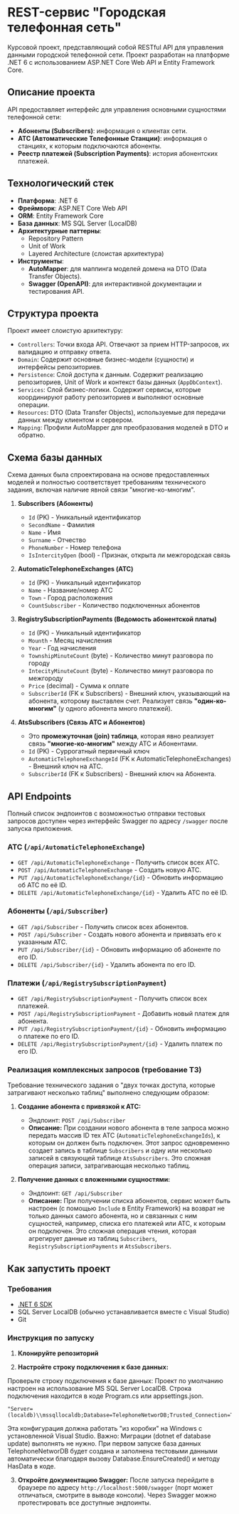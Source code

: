 # REST-сервис "Городская телефонная сеть"

Курсовой проект, представляющий собой RESTful API для управления данными городской телефонной сети. Проект разработан на платформе .NET 6 с использованием ASP.NET Core Web API и Entity Framework Core.

## Описание проекта

API предоставляет интерфейс для управления основными сущностями телефонной сети:

*   **Абоненты (Subscribers)**: информация о клиентах сети.
*   **АТС (Автоматические Телефонные Станции)**: информация о станциях, к которым подключаются абоненты.
*   **Реестр платежей (Subscription Payments)**: история абонентских платежей.

## Технологический стек

*   **Платформа**: .NET 6
*   **Фреймворк**: ASP.NET Core Web API
*   **ORM**: Entity Framework Core
*   **База данных**: MS SQL Server (LocalDB)
*   **Архитектурные паттерны**:
    *   Repository Pattern
    *   Unit of Work
    *   Layered Architecture (слоистая архитектура)
*   **Инструменты**:
    *   **AutoMapper**: для маппинга моделей домена на DTO (Data Transfer Objects).
    *   **Swagger (OpenAPI)**: для интерактивной документации и тестирования API.

## Структура проекта

Проект имеет слоистую архитектуру:

*   `Controllers`: Точки входа API. Отвечают за прием HTTP-запросов, их валидацию и отправку ответа.
*   `Domain`: Содержит основные бизнес-модели (сущности) и интерфейсы репозиториев.
*   `Persistence`: Слой доступа к данным. Содержит реализацию репозиториев, Unit of Work и контекст базы данных (`AppDbContext`).
*   `Services`: Слой бизнес-логики. Содержит сервисы, которые координируют работу репозиториев и выполняют основные операции.
*   `Resources`: DTO (Data Transfer Objects), используемые для передачи данных между клиентом и сервером.
*   `Mapping`: Профили AutoMapper для преобразования моделей в DTO и обратно.

## Схема базы данных

Схема данных была спроектирована на основе предоставленных моделей и полностью соответствует требованиям технического задания, включая наличие явной связи "многие-ко-многим".

1.  **Subscribers (Абоненты)**
    *   `Id` (PK) - Уникальный идентификатор
    *   `SecondName` - Фамилия
    *   `Name` - Имя
    *   `Surname` - Отчество
    *   `PhoneNumber` - Номер телефона
    *   `IsIntercityOpen` (bool) - Признак, открыта ли межгородская связь

2.  **AutomaticTelephoneExchanges (АТС)**
    *   `Id` (PK) - Уникальный идентификатор
    *   `Name` - Название/номер АТС
    *   `Town` - Город расположения
    *   `CountSubscriber` - Количество подключенных абонентов

3.  **RegistrySubscriptionPayments (Ведомость абонентской платы)**
    *   `Id` (PK) - Уникальный идентификатор
    *   `Mounth` - Месяц начисления
    *   `Year` - Год начисления
    *   `TownshipMinuteCount` (byte) - Количество минут разговора по городу
    *   `IntecityMinuteCount` (byte) - Количество минут разговора по межгороду
    *   `Price` (decimal) - Сумма к оплате
    *   `SubscriberId` (FK к Subscribers) - Внешний ключ, указывающий на абонента, которому выставлен счет. Реализует связь **"один-ко-многим"** (у одного абонента много платежей).

4.  **AtsSubscribers (Связь АТС и Абонентов)**
    *   Это **промежуточная (join) таблица**, которая явно реализует связь **"многие-ко-многим"** между АТС и Абонентами.
    *   `Id` (PK) - Суррогатный первичный ключ
    *   `AutomaticTelephoneExchangeId` (FK к AutomaticTelephoneExchanges) - Внешний ключ на АТС.
    *   `SubscriberId` (FK к Subscribers) - Внешний ключ на Абонента.

## API Endpoints

Полный список эндпоинтов с возможностью отправки тестовых запросов доступен через интерфейс Swagger по адресу `/swagger` после запуска приложения.

### АТС (`/api/AutomaticTelephoneExchange`)

*   `GET /api/AutomaticTelephoneExchange` - Получить список всех АТС.
*   `POST /api/AutomaticTelephoneExchange` - Создать новую АТС.
*   `PUT /api/AutomaticTelephoneExchange/{id}` - Обновить информацию об АТС по её ID.
*   `DELETE /api/AutomaticTelephoneExchange/{id}` - Удалить АТС по её ID.

### Абоненты (`/api/Subscriber`)

*   `GET /api/Subscriber` - Получить список всех абонентов.
*   `POST /api/Subscriber` - Создать нового абонента и привязать его к указанным АТС.
*   `PUT /api/Subscriber/{id}` - Обновить информацию об абоненте по его ID.
*   `DELETE /api/Subscriber/{id}` - Удалить абонента по его ID.

### Платежи (`/api/RegistrySubscriptionPayment`)

*   `GET /api/RegistrySubscriptionPayment` - Получить список всех платежей.
*   `POST /api/RegistrySubscriptionPayment` - Добавить новый платеж для абонента.
*   `PUT /api/RegistrySubscriptionPayment/{id}` - Обновить информацию о платеже по его ID.
*   `DELETE /api/RegistrySubscriptionPayment/{id}` - Удалить платеж по его ID.

### Реализация комплексных запросов (требование ТЗ)

Требование технического задания о "двух точках доступа, которые затрагивают несколько таблиц" выполнено следующим образом:

1.  **Создание абонента с привязкой к АТС:**
    *   Эндпоинт: `POST /api/Subscriber`
    *   **Описание:** При создании нового абонента в теле запроса можно передать массив ID тех АТС (`AutomaticTelephoneExchangeIds`), к которым он должен быть подключен. Этот запрос одновременно создает запись в таблице `Subscribers` и одну или несколько записей в связующей таблице `AtsSubscribers`. Это сложная операция записи, затрагивающая несколько таблиц.

2.  **Получение данных с вложенными сущностями:**
    *   Эндпоинт: `GET /api/Subscriber`
    *   **Описание:** При получении списка абонентов, сервис может быть настроен (с помощью `Include` в Entity Framework) на возврат не только данных самого абонента, но и связанных с ним сущностей, например, списка его платежей или АТС, к которым он подключен. Это сложная операция чтения, которая агрегирует данные из таблиц `Subscribers`, `RegistrySubscriptionPayments` и `AtsSubscribers`.

## Как запустить проект

### Требования

*   [.NET 6 SDK](https://dotnet.microsoft.com/en-us/download/dotnet/6.0)
*   SQL Server LocalDB (обычно устанавливается вместе с Visual Studio)
*   Git

### Инструкция по запуску

1.  **Клонируйте репозиторий**

2.  **Настройте строку подключения к базе данных:**

   Проверьте строку подключения к базе данных:
   Проект по умолчанию настроен на использование MS SQL Server LocalDB. Строка подключения находится в коде Program.cs или appsettings.json.

    "Server=(localdb)\\mssqllocaldb;Database=TelephoneNetworDB;Trusted_Connection=True;"
   
   Эта конфигурация должна работать "из коробки" на Windows с установленной Visual Studio.
   Важно: Миграции (dotnet ef database update) выполнять не нужно. При первом запуске база данных TelephoneNetworDB будет создана и заполнена тестовыми данными автоматически благодаря вызову Database.EnsureCreated() и методу HasData в коде.

3.  **Откройте документацию Swagger:**
    После запуска перейдите в браузере по адресу `http://localhost:5000/swagger` (порт может отличаться, смотрите в выводе консоли). Через Swagger можно протестировать все доступные эндпоинты.
